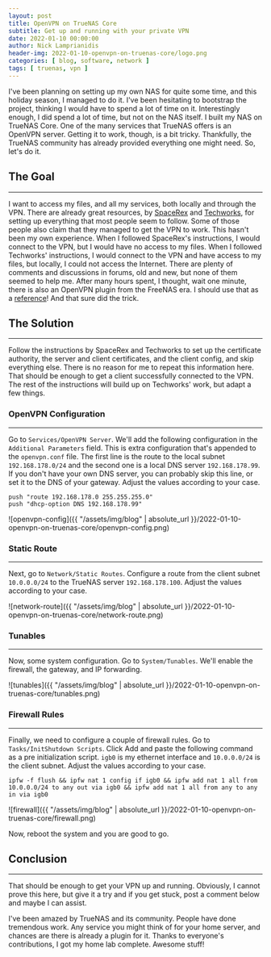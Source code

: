```yaml
---
layout: post
title: OpenVPN on TrueNAS Core
subtitle: Get up and running with your private VPN
date: 2022-01-10 00:00:00
author: Nick Lamprianidis
header-img: 2022-01-10-openvpn-on-truenas-core/logo.png
categories: [ blog, software, network ]
tags: [ truenas, vpn ]
---
```


I've been planning on setting up my own NAS for quite some time, and this holiday season, I managed to do it. I've been hesitating to bootstrap the project, thinking I would have to spend a lot of time on it. Interestingly enough, I did spend a lot of time, but not on the NAS itself. I built my NAS on TrueNAS Core. One of the many services that TrueNAS offers is an OpenVPN server. Getting it to work, though, is a bit tricky. Thankfully, the TrueNAS community has already provided everything one might need. So, let's do it.


## The Goal
---

I want to access my files, and all my services, both locally and through the VPN. There are already great resources, by [SpaceRex](https://www.youtube.com/watch?v=S8I-IiQYVas) and [Techworks](https://www.youtube.com/watch?v=YEkfW4aC9Rk), for setting up everything that most people seem to follow. Some of those people also claim that they managed to get the VPN to work. This hasn't been my own experience. When I followed SpaceRex's instructions, I would connect to the VPN, but I would have no access to my files. When I followed Techworks' instructions, I would connect to the VPN and have access to my files, but locally, I could not access the Internet. There are plenty of comments and discussions in forums, old and new, but none of them seemed to help me. After many hours spent, I thought, wait one minute, there is also an OpenVPN plugin from the FreeNAS era. I should use that as a [reference](https://github.com/gitbulb/iocage-plugin-openvpn)! And that sure did the trick.


## The Solution
---

Follow the instructions by SpaceRex and Techworks to set up the certificate authority, the server and client certificates, and the client config, and skip everything else. There is no reason for me to repeat this information here. That should be enough to get a client successfully connected to the VPN. The rest of the instructions will build up on Techworks' work, but adapt a few things.

### OpenVPN Configuration
---

Go to `Services/OpenVPN Server`. We'll add the following configuration in the `Additional Parameters` field. This is extra configuration that's appended to the `openvpn.conf` file. The first line is the route to the local subnet `192.168.178.0/24` and the second one is a local DNS server `192.168.178.99`. If you don't have your own DNS server, you can probably skip this line, or set it to the DNS of your gateway. Adjust the values according to your case.

```
push "route 192.168.178.0 255.255.255.0"
push "dhcp-option DNS 192.168.178.99"
```

![openvpn-config]({{ "/assets/img/blog" | absolute_url }}/2022-01-10-openvpn-on-truenas-core/openvpn-config.png)

### Static Route
---

Next, go to `Network/Static Routes`. Configure a route from the client subnet `10.0.0.0/24` to the TrueNAS server `192.168.178.100`. Adjust the values according to your case.

![network-route]({{ "/assets/img/blog" | absolute_url }}/2022-01-10-openvpn-on-truenas-core/network-route.png)

### Tunables
---

Now, some system configuration. Go to `System/Tunables`. We'll enable the firewall, the gateway, and IP forwarding.

![tunables]({{ "/assets/img/blog" | absolute_url }}/2022-01-10-openvpn-on-truenas-core/tunables.png)

### Firewall Rules
---

Finally, we need to configure a couple of firewall rules. Go to `Tasks/InitShutdown Scripts`. Click Add and paste the following command as a pre initialization script. `igb0` is my ethernet interface and `10.0.0.0/24` is the client subnet. Adjust the values according to your case.

```
ipfw -f flush && ipfw nat 1 config if igb0 && ipfw add nat 1 all from 10.0.0.0/24 to any out via igb0 && ipfw add nat 1 all from any to any in via igb0
```

![firewall]({{ "/assets/img/blog" | absolute_url }}/2022-01-10-openvpn-on-truenas-core/firewall.png)

Now, reboot the system and you are good to go.


## Conclusion
---

That should be enough to get your VPN up and running. Obviously, I cannot prove this here, but give it a try and if you get stuck, post a comment below and maybe I can assist.

I've been amazed by TrueNAS and its community. People have done tremendous work. Any service you might think of for your home server, and chances are there is already a plugin for it. Thanks to everyone's contributions, I got my home lab complete. Awesome stuff!
